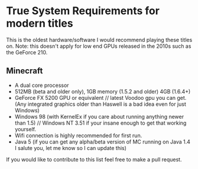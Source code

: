 # True System Requirements for modern titles
This is the oldest hardware/software I would recommend playing these titles on.
Note: this doesn't apply for low end GPUs released in the 2010s such as the GeForce 210.

## Minecraft 
- A dual core processor
- 512MB (beta and older only), 1GB memory (1.5.2 and older) 4GB (1.6.4+)
- GeForce FX 5200 GPU or equivalent // latest Voodoo gpu you can get. (Any integrated graphics older than Haswell is a bad idea even for just Windows)
- Windows 98 (with KernelEx if you care about running anything newer than 1.5) // Windows NT 3.51 if your insane enough to get that working yourself.
- Wifi connection is highly recommended for first run.
- Java 5 (if you can get any alpha/beta version of MC running on Java 1.4 I salute you, let me know so I can update this)

If you would like to contribute to this list feel free to make a pull request.
